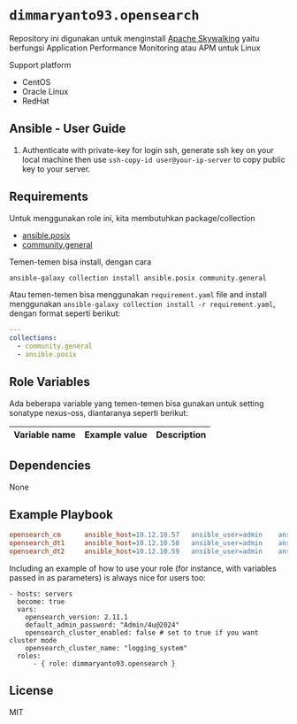 `dimmaryanto93.opensearch`
=========

Repository ini digunakan untuk menginstall [Apache Skywalking]() yaitu berfungsi Application Performance Monitoring atau APM untuk Linux

Support platform

- CentOS
- Oracle Linux 
- RedHat


Ansible - User Guide
------------

1. Authenticate with private-key for login ssh, generate ssh key on your local machine then use `ssh-copy-id user@your-ip-server` to copy public key to your server.


Requirements
------------

Untuk menggunakan role ini, kita membutuhkan package/collection 

- [ansible.posix](https://github.com/ansible-collections/ansible.posix)
- [community.general](https://github.com/ansible-collections/community.general)

Temen-temen bisa install, dengan cara 

```bash
ansible-galaxy collection install ansible.posix community.general
```

Atau temen-temen bisa menggunakan `requirement.yaml` file and install menggunakan `ansible-galaxy collection install -r requirement.yaml`, dengan format seperti berikut:

```yaml
---
collections:
  - community.general
  - ansible.posix
```

Role Variables
--------------

Ada beberapa variable yang temen-temen bisa gunakan untuk setting sonatype nexus-oss, diantaranya seperti berikut:

| Variable name                 | Example value       | Description |
| :---                          | :---                | :---        |


Dependencies
------------

None

Example Playbook
----------------

```ini
opensearch_cm      ansible_host=10.12.10.57   ansible_user=admin    ansible_port=22    os_node_roles="[cluster_manager]" opensearch_dashboard_enabled=true
opensearch_dt1     ansible_host=10.12.10.58   ansible_user=admin    ansible_port=22    os_node_roles="[data, ingest]"
opensearch_dt2     ansible_host=10.12.10.59   ansible_user=admin    ansible_port=22    os_node_roles="[data, ingest]"
```

Including an example of how to use your role (for instance, with variables passed in as parameters) is always nice for users too:

```ansible
- hosts: servers
  become: true
  vars:
    opensearch_version: 2.11.1
    default_admin_password: "Admin/4u@2024"
    opensearch_cluster_enabled: false # set to true if you want cluster mode
    opensearch_cluster_name: "logging_system"
  roles:
      - { role: dimmaryanto93.opensearch }
```

License
-------

MIT
